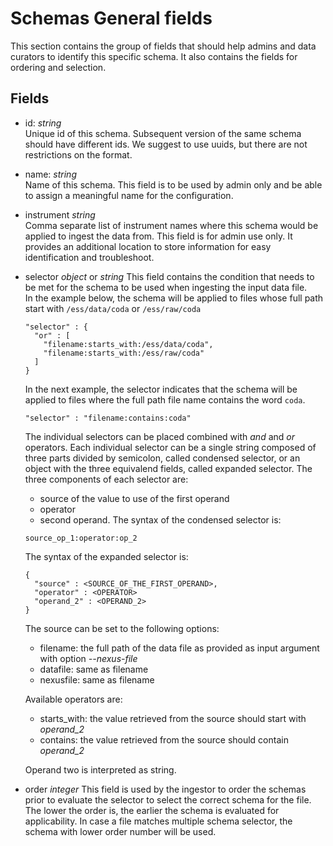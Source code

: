 # Schemas General fields

This section contains the group of fields that should help admins and data curators to identify this specific schema. It also contains the fields for ordering and selection.

## Fields

- id: _string_  
  Unique id of this schema. Subsequent version of the same schema should have different ids. We suggest to use uuids, but there are not restrictions on the format.
- name: _string_  
  Name of this schema. This field is to be used by admin only and be able to assign a meaningful name for the configuration.
- instrument _string_  
  Comma separate list of instrument names where this schema would be applied to ingest the data from. This field is for admin use only. It provides an additional location to store information for easy identification and troubleshoot.
- selector _object_ or _string_
  This field contains the condition that needs to be met for the schema to be used when ingesting the input data file.  
  In the example below, the schema will be applied to files whose full path start with `/ess/data/coda` or `/ess/raw/coda`
  ```
  "selector" : {
    "or" : [
      "filename:starts_with:/ess/data/coda",
      "filename:starts_with:/ess/raw/coda"
    ]
  }
  ```
  In the next example, the selector indicates that the schema will be applied to files where the full path file name contains the word `coda`.
  ```
  "selector" : "filename:contains:coda"
  ```
  The individual selectors can be placed combined with _and_ and _or_ operators.
  Each individual selector can be a single string composed of three parts divided by semicolon, called condensed selector, or an object with the three equivalend fields, called expanded selector. The three components of each selector are:
  - source of the value to use of the first operand
  - operator
  - second operand.
  The syntax of the condensed selector is:
  ```
  source_op_1:operator:op_2
  ```
  The syntax of the expanded selector is:
  ```
  {
    "source" : <SOURCE_OF_THE_FIRST_OPERAND>,
    "operator" : <OPERATOR>
    "operand_2" : <OPERAND_2>
  }
  ```
  The source can be set to the following options:
  - filename: the full path of the data file as provided as input argument with option *--nexus-file*
  - datafile: same as filename
  - nexusfile: same as filename

  Available operators are:
  - starts_with: the value retrieved from the source should start with  *operand_2*
  - contains: the value retrieved from the source should contain *operand_2*

  Operand two is interpreted as string.

- order _integer_
  This field is used by the ingestor to order the schemas prior to evaluate the selector to select the correct schema for the file. The lower the order is, the earlier the schema is evaluated for applicability. In case a file matches multiple schema selector, the schema with lower order number will be used.

